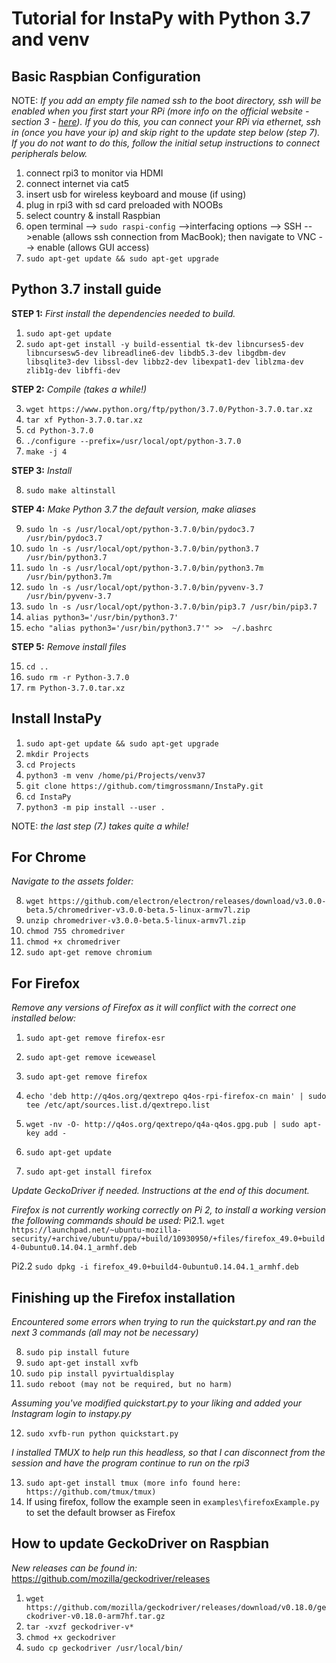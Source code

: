 # Tutorial for InstaPy with Python 3.7 and venv

## Basic Raspbian Configuration
NOTE: _If you add an empty file named ssh to the boot directory, ssh will be enabled when you first start your RPi (more info on the official website - section 3 - [here](https://www.raspberrypi.org/documentation/remote-access/ssh/)). If you do this, you can connect your RPi via ethernet, ssh in (once you have your ip) and skip right to the update step below (step 7). If you do not want to do this, follow the initial setup instructions to connect peripherals below._

1. connect rpi3 to monitor via HDMI
2. connect internet via cat5
3. insert usb for wireless keyboard and mouse (if using)
4. plug in rpi3 with sd card preloaded with NOOBs
5. select country & install Raspbian
6. open terminal --> ```sudo raspi-config``` -->interfacing options --> SSH -->enable (allows ssh connection from MacBook); then navigate to VNC --> enable (allows GUI access)
7. ```sudo apt-get update && sudo apt-get upgrade```


## Python 3.7 install guide
**STEP 1:** _First install the dependencies needed to build._

1. ```sudo apt-get update```
2. ```sudo apt-get install -y build-essential tk-dev libncurses5-dev libncursesw5-dev libreadline6-dev libdb5.3-dev libgdbm-dev libsqlite3-dev libssl-dev libbz2-dev libexpat1-dev liblzma-dev zlib1g-dev libffi-dev```

**STEP 2:** _Compile (takes a while!)_

3. ```wget https://www.python.org/ftp/python/3.7.0/Python-3.7.0.tar.xz```
4. ```tar xf Python-3.7.0.tar.xz```
5. ```cd Python-3.7.0```
6. ```./configure --prefix=/usr/local/opt/python-3.7.0```
7. ```make -j 4```

**STEP 3:** _Install_

8. ```sudo make altinstall```

**STEP 4:** _Make Python 3.7 the default version, make aliases_

9. ```sudo ln -s /usr/local/opt/python-3.7.0/bin/pydoc3.7 /usr/bin/pydoc3.7```
10. ```sudo ln -s /usr/local/opt/python-3.7.0/bin/python3.7 /usr/bin/python3.7```
11. ```sudo ln -s /usr/local/opt/python-3.7.0/bin/python3.7m /usr/bin/python3.7m```
12. ```sudo ln -s /usr/local/opt/python-3.7.0/bin/pyvenv-3.7 /usr/bin/pyvenv-3.7```
13. ```sudo ln -s /usr/local/opt/python-3.7.0/bin/pip3.7 /usr/bin/pip3.7```
14. ```alias python3='/usr/bin/python3.7'```
15. ```echo "alias python3='/usr/bin/python3.7'" >>  ~/.bashrc```

**STEP 5:** _Remove install files_

15. ```cd ..```
16. ```sudo rm -r Python-3.7.0```
17. ```rm Python-3.7.0.tar.xz```


## Install InstaPy

1. ```sudo apt-get update && sudo apt-get upgrade```
2. ```mkdir Projects```
3. ```cd Projects```
4. ```python3 -m venv /home/pi/Projects/venv37```
5. ```git clone https://github.com/timgrossmann/InstaPy.git```
6. ```cd InstaPy```
7. ```python3 -m pip install --user .```

NOTE: _the last step (7.) takes quite a while!_


## For Chrome

_Navigate to the assets folder:_

8. ```wget https://github.com/electron/electron/releases/download/v3.0.0-beta.5/chromedriver-v3.0.0-beta.5-linux-armv7l.zip```
9. ```unzip chromedriver-v3.0.0-beta.5-linux-armv7l.zip```
10. ```chmod 755 chromedriver```
11. ```chmod +x chromedriver```
12. ```sudo apt-get remove chromium```


## For Firefox

_Remove any versions of Firefox as it will conflict with the correct one installed below:_

1. ```sudo apt-get remove firefox-esr```
2. ```sudo apt-get remove iceweasel```
3. ```sudo apt-get remove firefox```

4. ```echo 'deb http://q4os.org/qextrepo q4os-rpi-firefox-cn main' | sudo tee /etc/apt/sources.list.d/qextrepo.list```
5. ```wget -nv -O- http://q4os.org/qextrepo/q4a-q4os.gpg.pub | sudo apt-key add -```
6. ```sudo apt-get update```
7. ```sudo apt-get install firefox```

_Update GeckoDriver if needed. Instructions at the end of this document._

_Firefox is not currently working correctly on Pi 2, to install a working version the following commands should be used:_
Pi2.1. ```wget https://launchpad.net/~ubuntu-mozilla-security/+archive/ubuntu/ppa/+build/10930950/+files/firefox_49.0+build4-0ubuntu0.14.04.1_armhf.deb```

Pi2.2 ```sudo dpkg -i firefox_49.0+build4-0ubuntu0.14.04.1_armhf.deb```


## Finishing up the Firefox installation

_Encountered some errors when trying to run the quickstart.py and ran the next 3 commands (all may not be necessary)_

8. ```sudo pip install future```
9. ```sudo apt-get install xvfb```
10. ```sudo pip install pyvirtualdisplay```
11. ```sudo reboot (may not be required, but no harm)```

_Assuming you've modified quickstart.py to your liking and added your Instagram login to instapy.py_

12. ```sudo xvfb-run python quickstart.py```

_I installed TMUX to help run this headless, so that I can disconnect from the session and have the program continue to run on the rpi3_

13. ```sudo apt-get install tmux (more info found here: https://github.com/tmux/tmux)```
14. If using firefox, follow the example seen in `examples\firefoxExample.py` to set the default browser as Firefox


## How to update GeckoDriver on Raspbian

_New releases can be found in:_ https://github.com/mozilla/geckodriver/releases

1. ```wget https://github.com/mozilla/geckodriver/releases/download/v0.18.0/geckodriver-v0.18.0-arm7hf.tar.gz```
2. ```tar -xvzf geckodriver-v*```
3. ```chmod +x geckodriver```
4. ```sudo cp geckodriver /usr/local/bin/```

